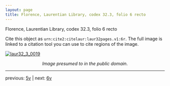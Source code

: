 ```yaml
---
layout: page
title: Florence, Laurentian Library, codex 32.3, folio 6 recto
---
```


Florence, Laurentian Library, codex 32.3, folio 6 recto

Cite this object as `urn:cite2:citelaur:laur32pages.v1:6r`.  The full image is linked to a citation tool you can use to cite regions of the image.

[![laur32_3_0019](http://www.homermultitext.org/iipsrv?IIIF=/project/homer/pyramidal/deepzoom/citelaur/laur32imgs/v1/laur32_3_0019.tif/full/800,/0/default.jpg)](http://www.homermultitext.org/ict2/?urn=urn:cite2:citelaur:laur32imgs.v1:laur32_3_0019) 

<p style="text-align: center; font-style: italic;">Image presumed to in the public domain.</p>

---

previous: [5v](../5v/) | next: [6v](../6v/)